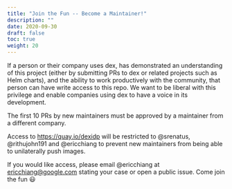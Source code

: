 ```yaml
---
title: "Join the Fun -- Become a Maintainer!"
description: ""
date: 2020-09-30
draft: false
toc: true
weight: 20
---
```


If a person or their company uses dex, has demonstrated an understanding of this
project (either by submitting PRs to dex or related projects such as Helm
charts), and the ability to work productively with the community, that person
can have write access to this repo. We want to be liberal with this privilege
and enable companies using dex to have a voice in its development.

The first 10 PRs by new maintainers must be approved by a maintainer from a
different company.

Access to https://quay.io/dexidp will be restricted to @srenatus, @rithujohn191
and @ericchiang to prevent new maintainers from being able to unilaterally push
images.

If you would like access, please email @ericchiang at ericchiang@google.com
stating your case or open a public issue. Come join the fun 😃
